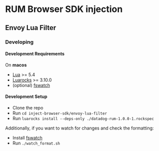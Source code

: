# RUM Browser SDK injection

## Envoy Lua Filter

### Developing

#### Development Requirements

On **macos**
- [Lua](https://formulae.brew.sh/formula/lua) >= 5.4
- [Luarocks](https://formulae.brew.sh/formula/luarocks) >= 3.10.0
- (optional) [fswatch](https://formulae.brew.sh/formula/fswatch)

#### Development Setup

- Clone the repo
- Run `cd inject-browser-sdk/envoy-lua-filter`
- Run `luarocks install --deps-only ./datadog-rum-1.0.0-1.rockspec`

Additionally, if you want to watch for changes and check the formatting:
- Install [fswatch](https://formulae.brew.sh/formula/fswatch)
- Run `./watch_format.sh`

